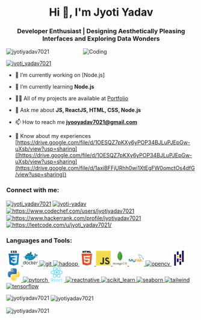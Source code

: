 
<h1 align="center">Hi 👋, I'm Jyoti Yadav</h1>
<h3 align="center">Developer Enthusiast | Designing Aesthetically Pleasing Interfaces and Exploring Data Wonders</h3>
<img align="right" alt="Coding" width="300" src="https://cdn.dribbble.com/users/2131993/screenshots/15628402/media/7bb0d27e44d8c2eff47276ae86bfd6a3.png?compress=1&resize=400x300">



<p align="left"> <img src="https://komarev.com/ghpvc/?username=jyotiyadav7021&label=Profile%20views&color=0e75b6&style=flat" alt="jyotiyadav7021" /> </p>

<p align="left"> <a href="https://twitter.com/jyoti_yadav7021" target="blank"><img src="https://img.shields.io/twitter/follow/jyoti_yadav7021?logo=twitter&style=for-the-badge" alt="jyoti_yadav7021" /></a> </p>

- 🔭 I’m currently working on [Node.js]

- 🌱 I’m currently learning **Node.js**

- 👨‍💻 All of my projects are available at [Portfolio](https://portfolio-jyoti-yadav.netlify.app/)

- 💬 Ask me about **JS, ReactJS, HTML, CSS, Node.js**

- 📫 How to reach me **jyooyadav7021@gmail.com**

- 📄 Know about my experiences [https://drive.google.com/file/d/1OESQZ7pKXy6yPOP34BJLuPJEpGw-uXsb/view?usp=sharing]([https://drive.google.com/file/d/1OESQZ7pKXy6yPOP34BJLuPJEpGw-uXsb/view?usp=sharing](https://drive.google.com/file/d/1axiBFFjURhh0wi1XtEgFW0omctOs4dfG/view?usp=sharing))

<h3 align="left">Connect with me:</h3>
<p align="left">
<a href="https://twitter.com/jyoti_yadav7021" target="blank"><img align="center" src="https://raw.githubusercontent.com/rahuldkjain/github-profile-readme-generator/master/src/images/icons/Social/twitter.svg" alt="jyoti_yadav7021" height="30" width="40" /></a>
<a href="https://linkedin.com/in/jyoti-yadav" target="blank"><img align="center" src="https://raw.githubusercontent.com/rahuldkjain/github-profile-readme-generator/master/src/images/icons/Social/linked-in-alt.svg" alt="jyoti-yadav" height="30" width="40" /></a>
<a href="https://www.codechef.com/users/https://www.codechef.com/users/jyotiyadav7021" target="blank"><img align="center" src="https://cdn.jsdelivr.net/npm/simple-icons@3.1.0/icons/codechef.svg" alt="https://www.codechef.com/users/jyotiyadav7021" height="30" width="40" /></a>
<a href="https://www.hackerrank.com/https://www.hackerrank.com/profile/jyotiyadav7021" target="blank"><img align="center" src="https://raw.githubusercontent.com/rahuldkjain/github-profile-readme-generator/master/src/images/icons/Social/hackerrank.svg" alt="https://www.hackerrank.com/profile/jyotiyadav7021" height="30" width="40" /></a>
<a href="https://www.leetcode.com/https://leetcode.com/u/jyoti_yadav7021/" target="blank"><img align="center" src="https://raw.githubusercontent.com/rahuldkjain/github-profile-readme-generator/master/src/images/icons/Social/leet-code.svg" alt="https://leetcode.com/u/jyoti_yadav7021/" height="30" width="40" /></a>
</p>

<h3 align="left">Languages and Tools:</h3>
<p align="left"> <a href="https://www.w3schools.com/css/" target="_blank" rel="noreferrer"> <img src="https://raw.githubusercontent.com/devicons/devicon/master/icons/css3/css3-original-wordmark.svg" alt="css3" width="40" height="40"/> </a> <a href="https://www.docker.com/" target="_blank" rel="noreferrer"> <img src="https://raw.githubusercontent.com/devicons/devicon/master/icons/docker/docker-original-wordmark.svg" alt="docker" width="40" height="40"/> </a> <a href="https://git-scm.com/" target="_blank" rel="noreferrer"> <img src="https://www.vectorlogo.zone/logos/git-scm/git-scm-icon.svg" alt="git" width="40" height="40"/> </a> <a href="https://hadoop.apache.org/" target="_blank" rel="noreferrer"> <img src="https://www.vectorlogo.zone/logos/apache_hadoop/apache_hadoop-icon.svg" alt="hadoop" width="40" height="40"/> </a> <a href="https://www.w3.org/html/" target="_blank" rel="noreferrer"> <img src="https://raw.githubusercontent.com/devicons/devicon/master/icons/html5/html5-original-wordmark.svg" alt="html5" width="40" height="40"/> </a> <a href="https://developer.mozilla.org/en-US/docs/Web/JavaScript" target="_blank" rel="noreferrer"> <img src="https://raw.githubusercontent.com/devicons/devicon/master/icons/javascript/javascript-original.svg" alt="javascript" width="40" height="40"/> </a> <a href="https://www.mongodb.com/" target="_blank" rel="noreferrer"> <img src="https://raw.githubusercontent.com/devicons/devicon/master/icons/mongodb/mongodb-original-wordmark.svg" alt="mongodb" width="40" height="40"/> </a> <a href="https://www.mysql.com/" target="_blank" rel="noreferrer"> <img src="https://raw.githubusercontent.com/devicons/devicon/master/icons/mysql/mysql-original-wordmark.svg" alt="mysql" width="40" height="40"/> </a> <a href="https://opencv.org/" target="_blank" rel="noreferrer"> <img src="https://www.vectorlogo.zone/logos/opencv/opencv-icon.svg" alt="opencv" width="40" height="40"/> </a> <a href="https://pandas.pydata.org/" target="_blank" rel="noreferrer"> <img src="https://raw.githubusercontent.com/devicons/devicon/2ae2a900d2f041da66e950e4d48052658d850630/icons/pandas/pandas-original.svg" alt="pandas" width="40" height="40"/> </a> <a href="https://www.python.org" target="_blank" rel="noreferrer"> <img src="https://raw.githubusercontent.com/devicons/devicon/master/icons/python/python-original.svg" alt="python" width="40" height="40"/> </a> <a href="https://pytorch.org/" target="_blank" rel="noreferrer"> <img src="https://www.vectorlogo.zone/logos/pytorch/pytorch-icon.svg" alt="pytorch" width="40" height="40"/> </a> <a href="https://reactjs.org/" target="_blank" rel="noreferrer"> <img src="https://raw.githubusercontent.com/devicons/devicon/master/icons/react/react-original-wordmark.svg" alt="react" width="40" height="40"/> </a> <a href="https://reactnative.dev/" target="_blank" rel="noreferrer"> <img src="https://reactnative.dev/img/header_logo.svg" alt="reactnative" width="40" height="40"/> </a> <a href="https://scikit-learn.org/" target="_blank" rel="noreferrer"> <img src="https://upload.wikimedia.org/wikipedia/commons/0/05/Scikit_learn_logo_small.svg" alt="scikit_learn" width="40" height="40"/> </a> <a href="https://seaborn.pydata.org/" target="_blank" rel="noreferrer"> <img src="https://seaborn.pydata.org/_images/logo-mark-lightbg.svg" alt="seaborn" width="40" height="40"/> </a> <a href="https://tailwindcss.com/" target="_blank" rel="noreferrer"> <img src="https://www.vectorlogo.zone/logos/tailwindcss/tailwindcss-icon.svg" alt="tailwind" width="40" height="40"/> </a> <a href="https://www.tensorflow.org" target="_blank" rel="noreferrer"> <img src="https://www.vectorlogo.zone/logos/tensorflow/tensorflow-icon.svg" alt="tensorflow" width="40" height="40"/> </a> </p>

<p><img align="left" src="https://github-readme-stats.vercel.app/api/top-langs?username=jyotiyadav7021&show_icons=true&locale=en&layout=compact" alt="jyotiyadav7021" /></p>

<p>&nbsp;<img align="center" src="https://github-readme-stats.vercel.app/api?username=jyotiyadav7021&show_icons=true&locale=en" alt="jyotiyadav7021" /></p>

<p><img align="center" src="https://github-readme-streak-stats.herokuapp.com/?user=jyotiyadav7021&" alt="jyotiyadav7021" /></p>
